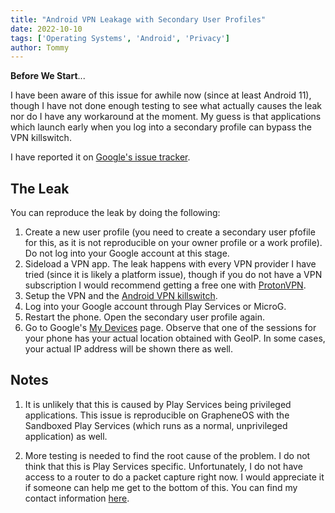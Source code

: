 ```yaml
---
title: "Android VPN Leakage with Secondary User Profiles"
date: 2022-10-10
tags: ['Operating Systems', 'Android', 'Privacy']
author: Tommy
---
```


**Before We Start**... 

I have been aware of this issue for awhile now (since at least Android 11), though I have not done enough testing to see what actually causes the leak nor do I have any workaround at the moment. My guess is that applications which launch early when you log into a secondary profile can bypass the VPN killswitch.

I have reported it on [Google's issue tracker](https://issuetracker.google.com/issues/252851265).

## The Leak

You can reproduce the leak by doing the following:

1. Create a new user profile (you need to create a secondary user pfofile for this, as it is not reproducible on your owner profile or a work profile). Do not log into your Google account at this stage.
2. Sideload a VPN app. The leak happens with every VPN provider I have tried (since it is likely a platform issue), though if you do not have a VPN subscription I would recommend getting a free one with [ProtonVPN](https://protonvpn.com).
3. Setup the VPN and the [Android VPN killswitch](/os/android-tips/#enable-vpn-killswitch).
4. Log into your Google account through Play Services or MicroG.
5. Restart the phone. Open the secondary user profile again.
6. Go to Google's [My Devices](https://myaccount.google.com/device-activity) page. Observe that one of the sessions for your phone has your actual location obtained with GeoIP. In some cases, your actual IP address will be shown there as well.

## Notes

1. It is unlikely that this is caused by Play Services being privileged applications. This issue is reproducible on GrapheneOS with the Sandboxed Play Services (which runs as a normal, unprivileged application) as well.

2. More testing is needed to find the root cause of the problem. I do not think that this is Play Services specific. Unfortunately, I do not have access to a router to do a packet capture right now. I would appreciate it if someone can help me get to the bottom of this. You can find my contact information [here](https://tommytran.io/contact/).